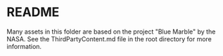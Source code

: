 # README

Many assets in this folder are based on the project "Blue Marble" by the NASA. See the ThirdPartyContent.md file in the root directory for more information.
